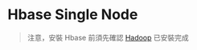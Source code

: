 # Hbase Single Node

> 注意，安裝 Hbase 前須先確認 [Hadoop](https://max821214.gitbooks.io/teaching-guide/content/hadoop-single-node.html) 已安裝完成



